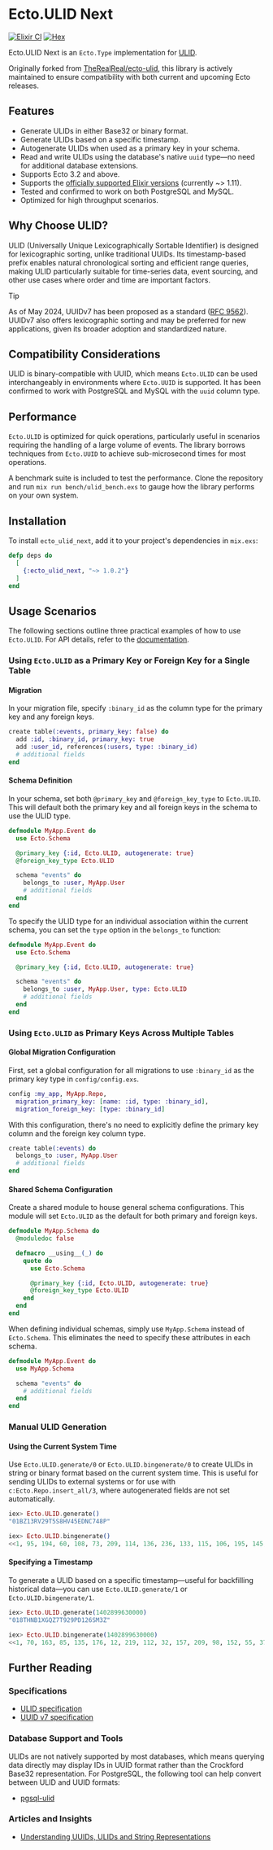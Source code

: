 # Ecto.ULID Next

[![Elixir CI](https://github.com/woylie/ecto_ulid/actions/workflows/elixir.yml/badge.svg)](https://github.com/woylie/ecto_ulid/actions/workflows/elixir.yml)
[![Hex](https://img.shields.io/hexpm/v/ecto_ulid_next)](https://hex.pm/packages/ecto_ulid_next)

Ecto.ULID Next is an `Ecto.Type` implementation for [ULID](https://github.com/ulid/spec).

Originally forked from [TheRealReal/ecto-ulid](https://github.com/TheRealReal/ecto-ulid),
this library is actively maintained to ensure compatibility with both current
and upcoming Ecto releases.

## Features

- Generate ULIDs in either Base32 or binary format.
- Generate ULIDs based on a specific timestamp.
- Autogenerate ULIDs when used as a primary key in your schema.
- Read and write ULIDs using the database's native `uuid` type—no need for
  additional database extensions.
- Supports Ecto 3.2 and above.
- Supports the [officially supported Elixir versions](https://hexdocs.pm/elixir/compatibility-and-deprecations.html) (currently ~> 1.11).
- Tested and confirmed to work on both PostgreSQL and MySQL.
- Optimized for high throughput scenarios.

## Why Choose ULID?

ULID (Universally Unique Lexicographically Sortable Identifier) is designed for
lexicographic sorting, unlike traditional UUIDs. Its timestamp-based prefix
enables natural chronological sorting and efficient range queries, making ULID
particularly suitable for time-series data, event sourcing, and other use cases
where order and time are important factors.

> [!TIP]
> As of May 2024, UUIDv7 has been proposed as a standard ([RFC 9562](https://datatracker.ietf.org/doc/html/rfc9562)). UUIDv7 also offers lexicographic
> sorting and may be preferred for new applications, given its broader adoption
> and standardized nature.

## Compatibility Considerations

ULID is binary-compatible with UUID, which means `Ecto.ULID` can be used
interchangeably in environments where `Ecto.UUID` is supported. It has been
confirmed to work with PostgreSQL and MySQL with the `uuid` column type.

## Performance

`Ecto.ULID` is optimized for quick operations, particularly useful in scenarios
requiring the handling of a large volume of events. The library borrows
techniques from `Ecto.UUID` to achieve sub-microsecond times for most
operations.

A benchmark suite is included to test the performance. Clone the repository and
run `mix run bench/ulid_bench.exs` to gauge how the library performs on your own
system.

## Installation

To install `ecto_ulid_next`, add it to your project's dependencies in `mix.exs`:

```elixir
defp deps do
  [
    {:ecto_ulid_next, "~> 1.0.2"}
  ]
end
```

## Usage Scenarios

The following sections outline three practical examples of how to use
`Ecto.ULID`. For API details, refer to the
[documentation](https://hexdocs.pm/ecto_ulid_next).

### Using `Ecto.ULID` as a Primary Key or Foreign Key for a Single Table

#### Migration

In your migration file, specify `:binary_id` as the column type for the
primary key and any foreign keys.

```elixir
create table(:events, primary_key: false) do
  add :id, :binary_id, primary_key: true
  add :user_id, references(:users, type: :binary_id)
  # additional fields
end
```

#### Schema Definition

In your schema, set both `@primary_key` and `@foreign_key_type` to `Ecto.ULID`.
This will default both the primary key and all foreign keys in the schema to use
the ULID type.

```elixir
defmodule MyApp.Event do
  use Ecto.Schema

  @primary_key {:id, Ecto.ULID, autogenerate: true}
  @foreign_key_type Ecto.ULID

  schema "events" do
    belongs_to :user, MyApp.User
    # additional fields
  end
end
```

To specify the ULID type for an individual association within the current
schema, you can set the `type` option in the `belongs_to` function:

```elixir
defmodule MyApp.Event do
  use Ecto.Schema

  @primary_key {:id, Ecto.ULID, autogenerate: true}

  schema "events" do
    belongs_to :user, MyApp.User, type: Ecto.ULID
    # additional fields
  end
end
```

### Using `Ecto.ULID` as Primary Keys Across Multiple Tables

#### Global Migration Configuration

First, set a global configuration for all migrations to use `:binary_id` as the
primary key type in `config/config.exs`.

```elixir
config :my_app, MyApp.Repo,
  migration_primary_key: [name: :id, type: :binary_id],
  migration_foreign_key: [type: :binary_id]
```

With this configuration, there's no need to explicitly define the primary key
column and the foreign key column type.

```elixir
create table(:events) do
  belongs_to :user, MyApp.User
  # additional fields
end
```

#### Shared Schema Configuration

Create a shared module to house general schema configurations. This module will
set `Ecto.ULID` as the default for both primary and foreign keys.

```elixir
defmodule MyApp.Schema do
  @moduledoc false

  defmacro __using__(_) do
    quote do
      use Ecto.Schema

      @primary_key {:id, Ecto.ULID, autogenerate: true}
      @foreign_key_type Ecto.ULID
    end
  end
end
```

When defining individual schemas, simply use `MyApp.Schema` instead of
`Ecto.Schema`. This eliminates the need to specify these attributes in each
schema.

```elixir
defmodule MyApp.Event do
  use MyApp.Schema

  schema "events" do
    # additional fields
  end
end
```

### Manual ULID Generation

#### Using the Current System Time

Use `Ecto.ULID.generate/0` or `Ecto.ULID.bingenerate/0` to create ULIDs in
string or binary format based on the current system time. This is useful for
sending ULIDs to external systems or for use with `c:Ecto.Repo.insert_all/3`,
where autogenerated fields are not set automatically.

```elixir
iex> Ecto.ULID.generate()
"01BZ13RV29T5S8HV45EDNC748P"

iex> Ecto.ULID.bingenerate()
<<1, 95, 194, 60, 108, 73, 209, 114, 136, 236, 133, 115, 106, 195, 145, 22>>
```

#### Specifying a Timestamp

To generate a ULID based on a specific timestamp—useful for backfilling
historical data—you can use `Ecto.ULID.generate/1` or `Ecto.ULID.bingenerate/1`.

```elixir
iex> Ecto.ULID.generate(1402899630000)
"018THNB1XGQZ7T929PD126SM3Z"

iex> Ecto.ULID.bingenerate(1402899630000)
<<1, 70, 163, 85, 135, 176, 12, 219, 112, 32, 157, 209, 98, 152, 55, 37>>
```

## Further Reading

### Specifications

- [ULID specification](https://github.com/ulid/spec)
- [UUID v7 specification](https://datatracker.ietf.org/doc/html/draft-ietf-uuidrev-rfc4122bis#name-uuid-version-7)

### Database Support and Tools

ULIDs are not natively supported by most databases, which means querying data
directly may display IDs in UUID format rather than the Crockford Base32
representation. For PostgreSQL, the following tool can help convert between ULID
and UUID formats:

- [pgsql-ulid](https://github.com/scoville/pgsql-ulid)

### Articles and Insights

- [Understanding UUIDs, ULIDs and String Representations](https://sudhir.io/uuids-ulids)
